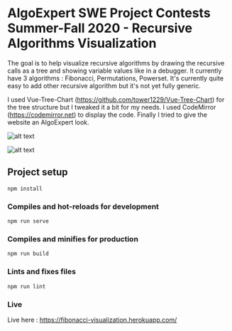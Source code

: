 # AlgoExpert SWE Project Contests Summer-Fall 2020 - Recursive Algorithms Visualization

The goal is to help visualize recursive algorithms by drawing the recursive calls as a tree and showing variable values like in a debugger.
It currently have 3 algorithms : Fibonacci, Permutations, Powerset.
It's currently quite easy to add other recursive algorithm but it's not yet fully generic.

I used Vue-Tree-Chart (https://github.com/tower1229/Vue-Tree-Chart) for the tree structure but I tweaked it a bit for my needs.
I used CodeMirror (https://codemirror.net) to display the code.
Finally I tried to give the website an AlgoExpert look.

![alt text](https://raw.githubusercontent.com/joconte/algoexpert-visualization/master/public/home.png)

![alt text](https://raw.githubusercontent.com/joconte/algoexpert-visualization/master/public/run.png)

## Project setup
```
npm install
```

### Compiles and hot-reloads for development
```
npm run serve
```

### Compiles and minifies for production
```
npm run build
```

### Lints and fixes files
```
npm run lint
```

### Live
Live here : https://fibonacci-visualization.herokuapp.com/
